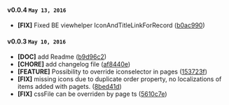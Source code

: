 #### v0.0.4 `May 13, 2016`
- **[FIX]** Fixed BE viewhelper IconAndTitleLinkForRecord ([b0ac990](https://github.com/t3kit/t3kit_extension_tools/commit/b0ac990))

#### v0.0.3 `May 10, 2016`
- **[DOC]** add Readme ([b9d96c2](https://github.com/t3kit/t3kit_extension_tools/commit/b9d96c2))
- **[CHORE]** add changelog file ([af8440e](https://github.com/t3kit/t3kit_extension_tools/commit/af8440e))
- **[FEATURE]** Possibility to override iconselector in pages ([153723f](https://github.com/t3kit/t3kit_extension_tools/commit/153723f))
- **[FIX]** missing icons due to duplicate order property, no localizations of items added with pagets. ([8bed41d](https://github.com/t3kit/t3kit_extension_tools/commit/8bed41d))
- **[FIX]** cssFile can be overriden by page ts ([5610c7e](https://github.com/t3kit/t3kit_extension_tools/commit/5610c7e))

